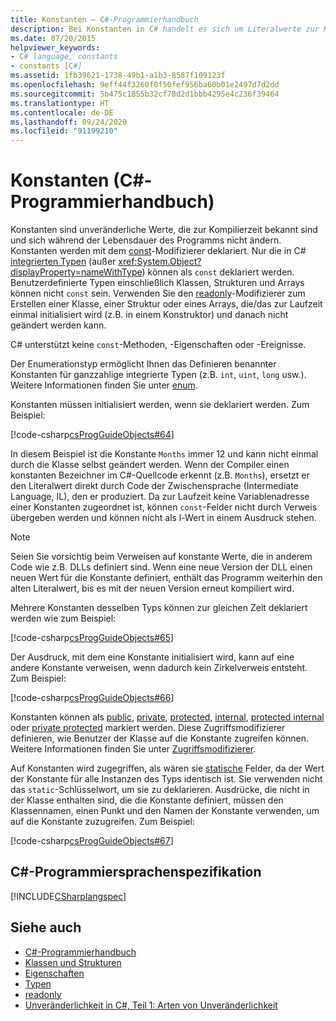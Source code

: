 ```yaml
---
title: Konstanten – C#-Programmierhandbuch
description: Bei Konstanten in C# handelt es sich um Literalwerte zur Kompilierzeit, die sich nicht ändern, wenn das Programm kompiliert wird. Nur in C# integrierte Typen können Konstanten sein.
ms.date: 07/20/2015
helpviewer_keywords:
- C# language, constants
- constants [C#]
ms.assetid: 1fb39621-1738-49b1-a1b3-8587f109123f
ms.openlocfilehash: 9eff44f3260f0f50fef956ba60b01e2497d7d2dd
ms.sourcegitcommit: 5b475c1855b32cf78d2d1bbb4295e4c236f39464
ms.translationtype: HT
ms.contentlocale: de-DE
ms.lasthandoff: 09/24/2020
ms.locfileid: "91199210"
---
```

# <a name="constants-c-programming-guide"></a>Konstanten (C#-Programmierhandbuch)

Konstanten sind unveränderliche Werte, die zur Kompilierzeit bekannt sind und sich während der Lebensdauer des Programms nicht ändern. Konstanten werden mit dem [const](../../language-reference/keywords/const.md)-Modifizierer deklariert. Nur die in C# [integrierten Typen](../../language-reference/builtin-types/built-in-types.md) (außer <xref:System.Object?displayProperty=nameWithType>) können als `const` deklariert werden. Benutzerdefinierte Typen einschließlich Klassen, Strukturen und Arrays können nicht `const` sein. Verwenden Sie den [readonly](../../language-reference/keywords/readonly.md)-Modifizierer zum Erstellen einer Klasse, einer Struktur oder eines Arrays, die/das zur Laufzeit einmal initialisiert wird (z.B. in einem Konstruktor) und danach nicht geändert werden kann.  
  
 C# unterstützt keine `const`-Methoden, -Eigenschaften oder -Ereignisse.  
  
 Der Enumerationstyp ermöglicht Ihnen das Definieren benannter Konstanten für ganzzahlige integrierte Typen (z.B. `int`, `uint`, `long` usw.). Weitere Informationen finden Sie unter [enum](../../language-reference/builtin-types/enum.md).  
  
 Konstanten müssen initialisiert werden, wenn sie deklariert werden. Zum Beispiel:  
  
 [!code-csharp[csProgGuideObjects#64](~/samples/snippets/csharp/VS_Snippets_VBCSharp/csProgGuideObjects/CS/Objects.cs#64)]  
  
 In diesem Beispiel ist die Konstante `Months` immer 12 und kann nicht einmal durch die Klasse selbst geändert werden. Wenn der Compiler einen konstanten Bezeichner im C#-Quellcode erkennt (z.B. `Months`), ersetzt er den Literalwert direkt durch Code der Zwischensprache (Intermediate Language, IL), den er produziert. Da zur Laufzeit keine Variablenadresse einer Konstanten zugeordnet ist, können `const`-Felder nicht durch Verweis übergeben werden und können nicht als l-Wert in einem Ausdruck stehen.  
  
> [!NOTE]
> Seien Sie vorsichtig beim Verweisen auf konstante Werte, die in anderem Code wie z.B. DLLs definiert sind. Wenn eine neue Version der DLL einen neuen Wert für die Konstante definiert, enthält das Programm weiterhin den alten Literalwert, bis es mit der neuen Version erneut kompiliert wird.  
  
 Mehrere Konstanten desselben Typs können zur gleichen Zeit deklariert werden wie zum Beispiel:  
  
 [!code-csharp[csProgGuideObjects#65](~/samples/snippets/csharp/VS_Snippets_VBCSharp/csProgGuideObjects/CS/Objects.cs#65)]  
  
 Der Ausdruck, mit dem eine Konstante initialisiert wird, kann auf eine andere Konstante verweisen, wenn dadurch kein Zirkelverweis entsteht. Zum Beispiel:  
  
 [!code-csharp[csProgGuideObjects#66](~/samples/snippets/csharp/VS_Snippets_VBCSharp/csProgGuideObjects/CS/Objects.cs#66)]  
  
 Konstanten können als [public](../../language-reference/keywords/public.md), [private](../../language-reference/keywords/private.md), [protected](../../language-reference/keywords/protected.md), [internal](../../language-reference/keywords/internal.md), [protected internal](../../language-reference/keywords/protected-internal.md) oder [private protected](../../language-reference/keywords/private-protected.md) markiert werden. Diese Zugriffsmodifizierer definieren, wie Benutzer der Klasse auf die Konstante zugreifen können. Weitere Informationen finden Sie unter [Zugriffsmodifizierer](./access-modifiers.md).  
  
 Auf Konstanten wird zugegriffen, als wären sie [statische](../../language-reference/keywords/static.md) Felder, da der Wert der Konstante für alle Instanzen des Typs identisch ist. Sie verwenden nicht das `static`-Schlüsselwort, um sie zu deklarieren. Ausdrücke, die nicht in der Klasse enthalten sind, die die Konstante definiert, müssen den Klassennamen, einen Punkt und den Namen der Konstante verwenden, um auf die Konstante zuzugreifen. Zum Beispiel:  
  
 [!code-csharp[csProgGuideObjects#67](~/samples/snippets/csharp/VS_Snippets_VBCSharp/csProgGuideObjects/CS/Objects.cs#67)]  
  
## <a name="c-language-specification"></a>C#-Programmiersprachenspezifikation  

 [!INCLUDE[CSharplangspec](~/includes/csharplangspec-md.md)]  
  
## <a name="see-also"></a>Siehe auch

- [C#-Programmierhandbuch](../index.md)
- [Klassen und Strukturen](./index.md)
- [Eigenschaften](./properties.md)
- [Typen](../types/index.md)
- [readonly](../../language-reference/keywords/readonly.md)
- [Unveränderlichkeit in C#, Teil 1: Arten von Unveränderlichkeit](/archive/blogs/ericlippert/immutability-in-c-part-one-kinds-of-immutability)

